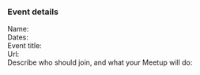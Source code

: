 ### Event details  

Name:  
Dates:  
Event title:  
Url:  
Describe who should join, and what your Meetup will do:  


